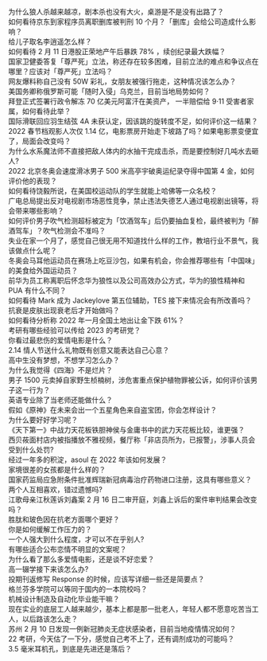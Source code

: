 为什么狼人杀越来越凉，剧本杀也没有大火，桌游是不是没有出路了？  
如何看待京东到家程序员离职删库被判刑 10 个月？「删库」会给公司造成什么影响？  
给儿子取名李逍遥怎么样？  
如何看待 2 月 11 日港股正荣地产午后暴跌 78% ，续创纪录最大跌幅？  
国家卫健委答复「尊严死」立法，称还存在较多困难，目前立法的难点和争议点在哪里？应该对「尊严死」立法吗？  
网友爆料称自己没有 50W 彩礼，女朋友被强行拖走，这种情况该怎么办？  
美国务卿称俄罗斯可能「随时入侵」乌克兰，目前当地局势如何？  
拜登正式签署行政令解冻 70 亿美元阿富汗在美资产， 一半赔偿给 9·11 受害者家属，如何看待此举？  
国际滑联回应羽生结弦 4A 未获认定，因该跳的旋转度不足，如何评价这一结果？  
2022 春节档观影人次仅 1.14 亿，电影票房开始走下坡路了吗？如果电影票变便宜了，局面会改变吗？  
为什么水系魔法师不直接把敌人体内的水抽干完成击杀，而是要控制好几吨水去砸人?  
2022 北京冬奥会速度滑冰男子 500 米高亭宇破奥运纪录夺得中国第 4 金，如何评价他的表现？  
如何看待饶毅所说，在美国校运动队的学生就能上哈佛等一众名校？  
广电总局提出反对电视剧市场恶性竞争，禁止违法失德艺人通过电视剧出镜等，将会带来哪些影响？  
如何评价男子吹气检测超标被定为「饮酒驾车」后仍要抽血复检，最终被判为「醉酒驾车」？吹气检测会不准吗？  
失业在家一个月了，感觉自己很无用不知道找什么样的工作，教培行业不景气，我该做点什么呢？  
冬奥会马耳他运动员在赛场上吃豆沙包，如果有机会，你会推荐哪些有「中国味」的美食给外国运动员？  
前华为员工称离职后怀念华为狼性以及公司高效办公方式，华为的狼性精神和 PUA 有什么不同？  
如何看待 Mark 成为 Jackeylove 第五位辅助，TES 接下来情况会有所改善吗？  
抗衰是皮肤出现衰老后才开始做吗？  
如何看待分析称 2022 年一月全国土地出让金下跌 61%？  
考研有哪些经验可以传给 2023 的考研党？  
你看过最悲伤的爱情电影是什么？  
2.14 情人节送什么礼物既有创意又能表达自己心意？  
高中生没有梦想，不想学习怎么办？  
为什么我觉得《四海》不是烂片？  
男子 1500 元卖掉自家野生桢楠树，涉危害重点保护植物罪被公诉，如何评价该男子这一行为？  
英语专业除了当老师还能做什么？  
假如《原神》在未来会出一个五星角色来自盗宝团，你会怎样设计？  
为什么要好好学习呢？  
《天下第一》中战力天花板铁胆神侯与金庸书中的武力天花板比较，谁更强？  
西贝莜面村店内被指播放不雅视频，餐厅称「非店员所为，已报警」，涉事人员会受到什么处罚?  
经过一年多的积淀，asoul 在 2022 年该如何发展？  
家境很差的女孩都是什么样的？  
国家药监局应急附条件批准辉瑞新冠病毒治疗药物进口注册，这具有哪些意义？  
两个人互相喜欢，错过遗憾吗?  
江歌母亲江秋莲诉刘鑫案 2 月 16 日二审开庭，刘鑫上诉后的案件审判结果会改变吗？  
胜肽和玻色因在抗老方面哪个更好？  
你是如何缓解工作压力的？  
一个人强大到什么程度，才可以不在乎别人?  
有哪些适合公布恋情不明显的文案呢？  
为什么看了那么多爱情电影，还是谈不好恋爱？  
高一辍学接下来该怎么办?  
投期刊返修写 Response 的时候，应该写详细一些还是简要点？  
格兰芬多学院可以等同于国内的一本院校吗？  
机械设计制造及自动化毕业能干嘛？  
现在实业的底层工人越来越少，基本上都是那一批老人，年轻人都不愿意吃苦当工人，以后路该怎么走？  
苏州 2 月 10 日发现一例新冠肺炎无症状感染者，目前当地疫情情况如何？  
22 考研，今天估了一下分，感觉自己考不上了，还有调剂成功的可能吗？  
3.5 毫米耳机孔，到底是先进还是落后？  
